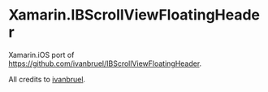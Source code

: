 # Xamarin.IBScrollViewFloatingHeader
Xamarin.iOS port of https://github.com/ivanbruel/IBScrollViewFloatingHeader.

All credits to [ivanbruel](https://github.com/ivanbruel).
